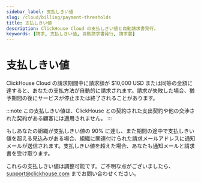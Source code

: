 ```yaml
---
sidebar_label: 支払しきい値
slug: /cloud/billing/payment-thresholds
title: 支払しきい値
description: ClickHouse Cloud の支払しきい値と自動請求書発行。
keywords: [請求, 支払しきい値, 自動請求書発行, 請求書]
---
```



# 支払しきい値

ClickHouse Cloud の請求期間中に請求額が $10,000 USD または同等の金額に達すると、あなたの支払方法が自動的に請求されます。請求が失敗した場合、猶予期間の後にサービスが停止または終了されることがあります。 

:::note
この支払しきい値は、ClickHouse との契約された支出契約や他の交渉された契約がある顧客には適用されません。
:::

もしあなたの組織が支払しきい値の 90% に達し、また期間の途中で支払しきい値を超える見込みがある場合、組織に関連付けられた請求メールアドレスに通知メールが送信されます。支払しきい値を超えた場合、あなたも通知メールと請求書を受け取ります。

これらの支払しきい値は調整可能です。ご不明な点がございましたら、support@clickhouse.com までお問い合わせください。
